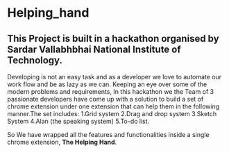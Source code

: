 # Helping_hand
## This Project is built in a hackathon organised by Sardar Vallabhbhai National Institute of Technology.

Developing is not an easy task and as a developer we love to automate our work flow and be as lazy as we can. Keeping an eye over some of the modern problems and requirements, In this hackathon we the Team of 3 passionate developers have come up with a solution to build a set of chrome extension under one extension that can help them in the following manner.The set includes:
1.Grid system
2.Drag and drop system
3.Sketch System
4.Alan (the speaking system)
5.To-do list.

So We have wrapped all the features and functionalities inside a single chrome extension, <b>The Helping Hand</b>.
